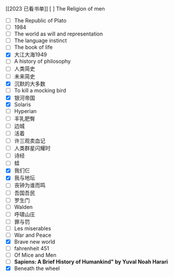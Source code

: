 [[2023 已看书单]]
[ ]
The Religion of men
- [ ] The Republic of Plato
- [ ] 1984
- [ ] The world as will and representation
- [ ] The language instinct
- [ ] The book of life
- [x] 大江大海1949
- [ ] A history of philosophy
- [ ] 人类简史
- [ ] 未来简史
- [x] 沉默的大多数
- [ ] To kill a mocking bird
- [x] 银河帝国
- [x] Solaris
- [ ] Hyperian
- [ ] 丰乳肥臀
- [ ] 边城
- [ ] 活着
- [ ] 许三观卖血记
- [ ] 人类群星闪耀时
- [ ] 诗经
- [ ] 蛙
- [x] 我们仨
- [x] 我与地坛
- [ ] 丧钟为谁而鸣
- [ ] 吾国吾民
- [ ] 罗生门
- [ ] Walden
- [ ] 呼啸山庄
- [ ] 罪与罚
- [ ] Les miserables
- [ ] War and Peace
- [x] Brave new world
- [ ] fahrenheit 451
- [ ] Of Mice and Men
- [ ] **Sapiens: A Brief History of Humankind" by Yuval Noah Harari**
- [x] Beneath the wheel